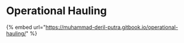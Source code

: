 # Operational Hauling



{% embed url="https://muhammad-deril-putra.gitbook.io/operational-hauling/" %}
